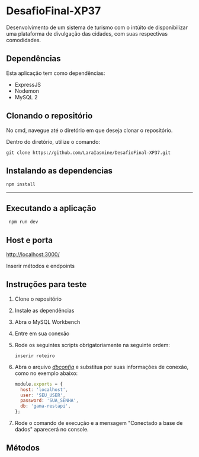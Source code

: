 # DesafioFinal-XP37

Desenvolvimento de um sistema de turismo com o intúito de disponibilizar uma plataforma de divulgação das cidades, com suas respectivas comodidades.

## Dependências

Esta aplicação tem como dependências: 
- ExpressJS
- Nodemon
- MySQL 2

## Clonando o repositório

No cmd, navegue até o diretório em que deseja clonar o repositório. 

Dentro do diretório, utilize o comando:

``` git clone https://github.com/LaraIasmine/DesafioFinal-XP37.git ```

## Instalando as dependencias

``` npm install ```

---
## Executando a aplicação

``` npm run dev```

## **Host e porta** 

<http://localhost:3000/>




Inserir métodos e endpoints

## **Instruções para teste**

1.  Clone o repositório
2.  Instale as dependências
3.  Abra o MySQL Workbench
4.  Entre em sua conexão
5.  Rode os seguintes scripts obrigatoriamente na seguinte ordem:

        inserir roteiro 

6.  Abra o arquivo [_dbconfig_](src/config/dbconfig.js) e substitua por suas informações de conexão, como no exemplo abaixo: 
    ```js
    module.exports = {
      host: 'localhost',
      user: 'SEU_USER',
      password: 'SUA_SENHA',
      db: 'gama-restapi',
    };
    ```
7. Rode o comando de execução e a mensagem "Conectado a base de dados" aparecerá no console. 


## **Métodos**
